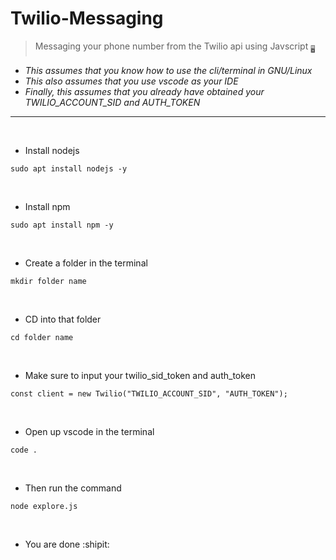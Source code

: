 # Twilio-Messaging
> Messaging your phone number from the Twilio api using Javscript <sub>🖥

* <i>This assumes that you know how to use the cli/terminal in GNU/Linux</i>
* <i>This also assumes that you use vscode as your IDE</i>
* <i>Finally, this assumes that you already have obtained your TWILIO_ACCOUNT_SID and AUTH_TOKEN</i>
----------------------------------------------------------------------------------------------------------------------------------------

<p>&nbsp;
  
- Install nodejs

```
sudo apt install nodejs -y
```

<p>&nbsp;
  
- Install npm

```
sudo apt install npm -y
```

<p>&nbsp;
  
- Create a folder in the terminal

```
mkdir folder name
```

<p>&nbsp;
  
- CD into that folder
```
cd folder name
```

<p>&nbsp;

- Make sure to input your twilio_sid_token and auth_token

```
const client = new Twilio("TWILIO_ACCOUNT_SID", "AUTH_TOKEN");
```

<p>&nbsp;
  

- Open up vscode in the terminal

```
code .
```

<p>&nbsp;
  
- Then run the command
```
node explore.js
```

<p>&nbsp;
  
- You are done :shipit:
